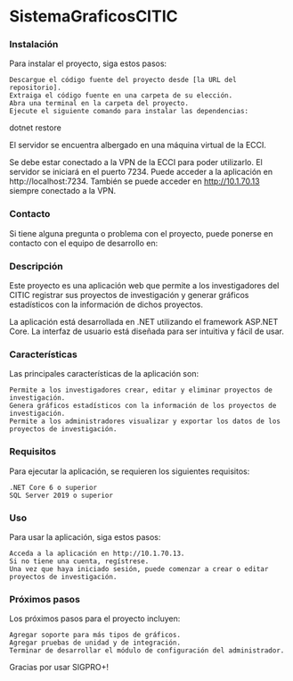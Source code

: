 # SistemaGraficosCITIC

### Instalación

Para instalar el proyecto, siga estos pasos:

    Descargue el código fuente del proyecto desde [la URL del repositorio].
    Extraiga el código fuente en una carpeta de su elección.
    Abra una terminal en la carpeta del proyecto.
    Ejecute el siguiente comando para instalar las dependencias:

dotnet restore


El servidor se encuentra albergado en una máquina virtual de la ECCI.

Se debe estar conectado a la VPN de la ECCI para poder utilizarlo. El servidor se iniciará en el puerto 7234. Puede acceder a la aplicación en http://localhost:7234. 
También se puede acceder en http://10.1.70.13 siempre conectado a la VPN.

### Contacto

Si tiene alguna pregunta o problema con el proyecto, puede ponerse en contacto con el equipo de desarrollo en:

### Descripción

Este proyecto es una aplicación web que permite a los investigadores del CITIC registrar sus proyectos de investigación y generar gráficos estadísticos con la información de dichos proyectos.

La aplicación está desarrollada en .NET utilizando el framework ASP.NET Core. La interfaz de usuario está diseñada para ser intuitiva y fácil de usar.

### Características

Las principales características de la aplicación son:

    Permite a los investigadores crear, editar y eliminar proyectos de investigación.
    Genera gráficos estadísticos con la información de los proyectos de investigación.
    Permite a los administradores visualizar y exportar los datos de los proyectos de investigación.

### Requisitos

Para ejecutar la aplicación, se requieren los siguientes requisitos:

    .NET Core 6 o superior
    SQL Server 2019 o superior

### Uso

Para usar la aplicación, siga estos pasos:

    Acceda a la aplicación en http://10.1.70.13.
    Si no tiene una cuenta, regístrese.
    Una vez que haya iniciado sesión, puede comenzar a crear o editar proyectos de investigación.


### Próximos pasos

Los próximos pasos para el proyecto incluyen:

    Agregar soporte para más tipos de gráficos.
    Agregar pruebas de unidad y de integración.
    Terminar de desarrollar el módulo de configuración del administrador.

Gracias por usar SIGPRO+!
